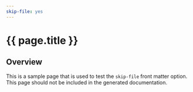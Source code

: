 ```yaml
---
skip-file: yes
---
```

# {{ page.title }}

## Overview

This is a sample page that is used to test the `skip-file` front matter option.
This page should not be included in the generated documentation.
